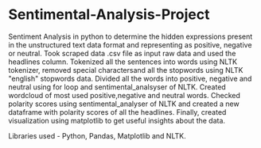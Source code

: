# Sentimental-Analysis-Project

Sentiment Analysis in python to determine the hidden expressions present in the unstructured text data format
and representing as positive, negative or neutral.
Took scraped data .csv file as input raw data and used the headlines column.
Tokenized all the sentences into words using NLTK tokenizer, removed special charactersand
all the stopwords using NLTK "english" stopwords data.
Divided all the words into positive, negative and neutral using for loop and sentimental_analsyser of NLTK. 
Created wordcloud of most used positive,negative and neutral words. 
Checked polarity scores using sentimental_analyser of NLTK and
created a new dataframe with polarity scores of all the headlines.
Finally, created visualization using matplotlib to get useful insights about the data.  


Libraries used - Python, Pandas, Matplotlib and NLTK.

